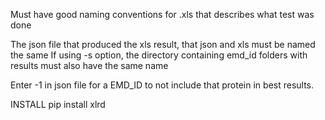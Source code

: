 Must have good naming conventions for .xls that describes what test was done

The json file that produced the xls result, that json and xls must be named the same
If using -s option, the directory containing emd_id folders with results must also have the same name

Enter -1 in json file for a EMD_ID to not include that protein in best results.

INSTALL
pip install xlrd

